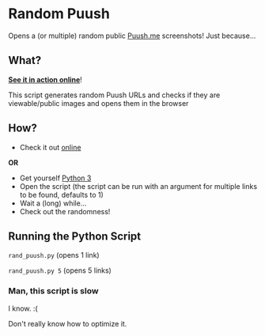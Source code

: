 # Random Puush
Opens a (or multiple) random public [Puush.me](http://puush.me) screenshots!
Just because...

## What?
[**See it in action online**](https://github.com/Maxzilla60/Random-Puush/tree/flask-website)!

This script generates random Puush URLs and checks if they are viewable/public images and opens them in the browser

## How?
* Check it out [online](https://github.com/Maxzilla60/Random-Puush/tree/flask-website)

**OR**

* Get yourself [Python 3](https://www.python.org/downloads/)
* Open the script (the script can be run with an argument for multiple links to be found, defaults to 1)
* Wait a (long) while...
* Check out the randomness!

## Running the Python Script
`rand_puush.py` (opens 1 link)

`rand_puush.py 5` (opens 5 links)

### Man, this script is slow
I know. :(

Don't really know how to optimize it.
